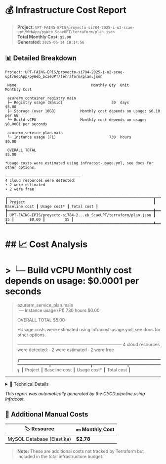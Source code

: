 # 💰 Infrastructure Cost Report

> **Project:** `UPT-FAING-EPIS/proyecto-si784-2025-i-u2-scae-upt/WebApp/pyWeb_ScaeUPT/terraform/plan.json`  
> **Total Monthly Cost:** **`$5.00`**  
> **Generated:** `2025-06-14 10:14:56`

## 📊 Detailed Breakdown

```
Project: UPT-FAING-EPIS/proyecto-si784-2025-i-u2-scae-upt/WebApp/pyWeb_ScaeUPT/terraform/plan.json

 Name                                  Monthly Qty  Unit                  Monthly Cost   
                                                                                         
 azurerm_container_registry.main                                                         
 ├─ Registry usage (Basic)                      30  days                         $5.00   
 ├─ Storage (over 10GB)           Monthly cost depends on usage: $0.10 per GB            
 └─ Build vCPU                    Monthly cost depends on usage: $0.0001 per seconds     
                                                                                         
 azurerm_service_plan.main                                                               
 └─ Instance usage (F1)                        730  hours                        $0.00   
                                                                                         
 OVERALL TOTAL                                                                  $5.00 

*Usage costs were estimated using infracost-usage.yml, see docs for other options.

──────────────────────────────────
4 cloud resources were detected:
∙ 2 were estimated
∙ 2 were free

┏━━━━━━━━━━━━━━━━━━━━━━━━━━━━━━━━━━━━━━━━━━━━━━━━━━━━━━━━━━━━━━━━━━┳━━━━━━━━━━━━━━━┳━━━━━━━━━━━━━┳━━━━━━━━━━━━┓
┃ Project                                                          ┃ Baseline cost ┃ Usage cost* ┃ Total cost ┃
┣━━━━━━━━━━━━━━━━━━━━━━━━━━━━━━━━━━━━━━━━━━━━━━━━━━━━━━━━━━━━━━━━━━╋━━━━━━━━━━━━━━━╋━━━━━━━━━━━━━╋━━━━━━━━━━━━┫
┃ UPT-FAING-EPIS/proyecto-si784-2...eb_ScaeUPT/terraform/plan.json ┃            $5 ┃       $0.00 ┃         $5 ┃
┗━━━━━━━━━━━━━━━━━━━━━━━━━━━━━━━━━━━━━━━━━━━━━━━━━━━━━━━━━━━━━━━━━━┻━━━━━━━━━━━━━━━┻━━━━━━━━━━━━━┻━━━━━━━━━━━━┛
```

# ## 📈 Cost Analysis

# >  └─ Build vCPU                    Monthly cost depends on usage: $0.0001 per seconds     
>                                                                                          
>  azurerm_service_plan.main                                                               
>  └─ Instance usage (F1)                        730  hours                        $0.00   
>                                                                                          
>  OVERALL TOTAL                                                                  $5.00 
> 
> *Usage costs were estimated using infracost-usage.yml, see docs for other options.
> 
> ──────────────────────────────────
> 4 cloud resources were detected:
> ∙ 2 were estimated
> ∙ 2 were free
> 
> ┏━━━━━━━━━━━━━━━━━━━━━━━━━━━━━━━━━━━━━━━━━━━━━━━━━━━━━━━━━━━━━━━━━━┳━━━━━━━━━━━━━━━┳━━━━━━━━━━━━━┳━━━━━━━━━━━━┓
> ┃ Project                                                          ┃ Baseline cost ┃ Usage cost* ┃ Total cost ┃

---

<details>
<summary>🔧 Technical Details</summary>

- **Tool:** Infracost `v0.10.41`
- **Format:** Infrastructure as Code cost estimation
- **Timestamp:** `2025-06-14T10:14:56Z`

</details>

*This report was automatically generated by the CI/CD pipeline using Infracost.*

## 💾 Additional Manual Costs

| 🏷️ Resource | 💵 Monthly Cost |
|-------------|------------------|
| MySQL Database (Elastika) | **$2.78** |

> **Note:** These are additional costs not tracked by Terraform but included in the total infrastructure budget.

